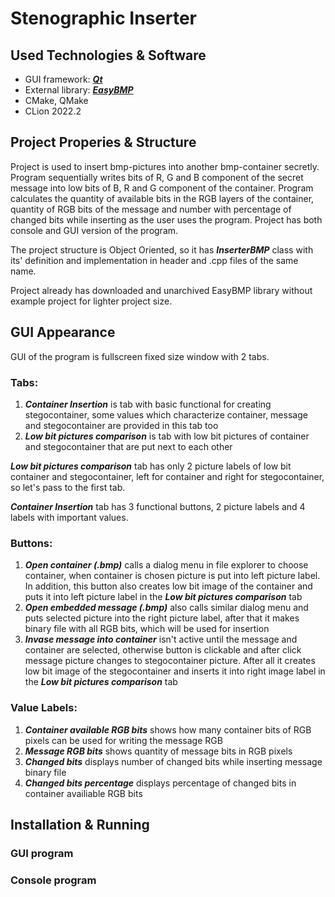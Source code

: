 # Stenographic Inserter
## Used Technologies & Software
- GUI framework: [***Qt***](https://www.qt.io/ "Visit Qt framework webpage")
- External library: [***EasyBMP***](https://easybmp.sourceforge.net/ "Visit library webpage")
- CMake, QMake
- CLion 2022.2
## Project Properies & Structure
Project is used to insert bmp-pictures into another bmp-container secretly. Program sequentially writes bits of R, G and B component of the secret message into low bits of B, R and G component of the container. Program calculates the quantity of available bits in the RGB layers of the container, quantity of RGB bits of the message and number with percentage of changed bits while inserting as the user uses the program. Project has both console and GUI version of the program.

The project structure is Object Oriented, so it has ***InserterBMP*** class with its' definition and implementation in header and .cpp files of the same name.

Project already has downloaded and unarchived EasyBMP library without example project for lighter project size.

## GUI Appearance

GUI of the program is fullscreen fixed size window with 2 tabs.
### Tabs:
1. ***Container Insertion*** is tab with basic functional for creating stegocontainer, some values which characterize container, message and stegocontainer are provided in this tab too
2. ***Low bit pictures comparison*** is tab with low bit pictures of container and stegocontainer that are put next to each other

***Low bit pictures comparison*** tab has only 2 picture labels of low bit container and stegocontainer, left for container and right for stegocontainer, so let's pass to the first tab.

***Container Insertion*** tab has 3 functional buttons, 2 picture labels and 4 labels with important values.

### Buttons:
1. ***Open container (.bmp)*** calls a dialog menu in file explorer to choose container, when container is chosen picture is put into left picture label. In addition, this button also creates low bit image of the container and puts it into left picture label in the ***Low bit pictures comparison*** tab
2. ***Open embedded message (.bmp)*** also calls similar dialog menu and puts selected picture into the right picture label, after that it makes binary file with all RGB bits, which will be used for insertion
3. ***Invase message into container*** isn't active until the message and container are selected, otherwise button is clickable and after click message picture changes to stegocontainer picture. After all it creates low bit image of the stegocontainer and inserts it into right image label in the ***Low bit pictures comparison*** tab

### Value Labels:
1. ***Container available RGB bits*** shows how many container bits of RGB pixels can be used for writing the message RGB
2. ***Message RGB bits*** shows quantity of message bits in RGB pixels
3. ***Changed bits*** displays number of changed bits while inserting message binary file 
4. ***Changed bits percentage*** displays percentage of changed bits in container availiable RGB bits

## Installation & Running
### GUI program
### Console program
